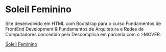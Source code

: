 # Soleil Feminino

Site desenvolvido em HTML com Bootstrap para o curso Fundamentos de FrontEnd Development & Fundamentos de Arquitetura e Redes de Computadores concedido pela Descomplica em parceria com o >MOVER.

<a href="https://maytearaujo.github.io/soleil/"  target="_blank">Soleil Feminino</a>

